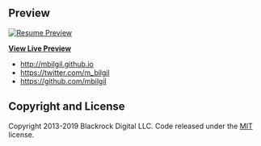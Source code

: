 ## Preview

[![Resume Preview](https://startbootstrap.com/assets/img/screenshots/themes/resume.png)](https://mbilgil.github.io)

**[View Live Preview](https://mbilgil.github.io)**



* http://mbilgil.github.io
* https://twitter.com/m_bilgil
* https://github.com/mbilgil



## Copyright and License

Copyright 2013-2019 Blackrock Digital LLC. Code released under the [MIT](https://github.com/BlackrockDigital/startbootstrap-resume/blob/gh-pages/LICENSE) license.
